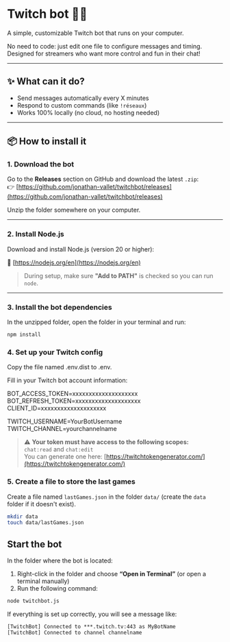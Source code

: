 # Twitch bot 🤖🔥

A simple, customizable Twitch bot that runs on your computer.

No need to code: just edit one file to configure messages and timing.  
Designed for streamers who want more control and fun in their chat!

---

## ✨ What can it do?

- Send messages automatically every X minutes
- Respond to custom commands (like `!réseaux`)
- Works 100% locally (no cloud, no hosting needed)

---

## 📦 How to install it

### 1. Download the bot

Go to the **Releases** section on GitHub and download the latest `.zip`:  
👉 [https://github.com/jonathan-vallet/twitchbot/releases](https://github.com/jonathan-vallet/twitchbot/releases)

Unzip the folder somewhere on your computer.

---

### 2. Install Node.js

Download and install Node.js (version 20 or higher):

🔗 [https://nodejs.org/en](https://nodejs.org/en)

> During setup, make sure **"Add to PATH"** is checked so you can run `node`.

---

### 3. Install the bot dependencies

In the unzipped folder, open the folder in your terminal and run:

```bash
npm install
```

### 4. Set up your Twitch config

Copy the file named .env.dist to .env.

Fill in your Twitch bot account information:

BOT_ACCESS_TOKEN=xxxxxxxxxxxxxxxxxxxx
BOT_REFRESH_TOKEN=xxxxxxxxxxxxxxxxxxxx
CLIENT_ID=xxxxxxxxxxxxxxxxxxxx

TWITCH_USERNAME=YourBotUsername
TWITCH_CHANNEL=yourchannelname

> ⚠️ **Your token must have access to the following scopes:**  
> `chat:read` and `chat:edit`  
> You can generate one here: [https://twitchtokengenerator.com/](https://twitchtokengenerator.com/)

### 5. Create a file to store the last games

Create a file named `lastGames.json` in the folder `data/` (create the `data` folder if it doesn't exist).

```bash
mkdir data
touch data/lastGames.json
```

## Start the bot

In the folder where the bot is located:

1. Right-click in the folder and choose **“Open in Terminal”** (or open a terminal manually)
2. Run the following command:

```bash
node twitchbot.js
```

If everything is set up correctly, you will see a message like:

```
[TwitchBot] Connected to ***.twitch.tv:443 as MyBotName
[TwitchBot] Connected to channel channelname
```
